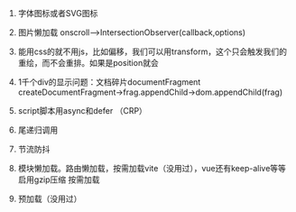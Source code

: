 1. 字体图标或者SVG图标
2. 图片懒加载 onscroll-->IntersectionObserver(callback,options)
3. 能用css的就不用js，比如偏移，我们可以用transform，这个只会触发我们的重绘，而不会重排。如果是position就会
4. 1千个div的显示问题：文档碎片documentFragment  createDocumentFragment->frag.appendChild->dom.appendChild(frag)
5. script脚本用async和defer （CRP）

6. 尾递归调用
7. 节流防抖

8. 模块懒加载。路由懒加载，按需加载vite（没用过），vue还有keep-alive等等 启用gzip压缩 按需加载

9. 预加载（没用过）